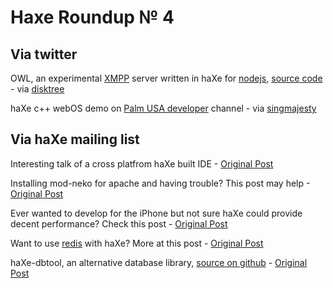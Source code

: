 [_template]: roundup.html
# Haxe Roundup № 4

## Via twitter
OWL, an experimental [XMPP][link 1] server written in haXe for [nodejs][link 2], [source code][link 3] - via [disktree][link 4]

haXe c++ webOS demo on [Palm USA developer][link 5] channel - via [singmajesty][link 6]

## Via haXe mailing list
Interesting talk of a cross platfrom haXe built IDE - [Original Post][link 7]

Installing mod-neko for apache and having trouble? This post may help -[Original Post][link 8]

Ever wanted to develop for the iPhone but not sure haXe could provide decent performance? Check this post - [Original Post][link 9]

Want to use [redis][link 10] with haXe? More at this post - [Original Post][link 11]

haXe-dbtool, an alternative database library, [source on github][link 12] - [Original Post][link 13]

[link 1]: http://en.wikipedia.org/wiki/Extensible_Messaging_and_Presence_Protocol "XMPP - wikipedia"
[link 2]: http://nodejs.org/ "nodejs - javascript server"
[link 3]: http://disktree.spektral.at/git/?a=summary&amp;p=owl "XMPP node.js server written in haXe"
[link 4]: http://twitter.com/disktree "@disktree"
[link 5]: http://developer.palm.com/webChannel/index.php?packageid=com.eclecticdesignstudio.haxedemo "haXe c++ demo on Palm USA webOS developer channel"
[link 6]: http://twitter.com/singmajesty "@singmajesty"
[link 7]: http://haxe.1354130.n2.nabble.com/FDT-haXe-tp5221595p5221595.html "Talk of haXe built IDE - haXe Mailing List"
[link 8]: http://haxe.1354130.n2.nabble.com/installing-mod-neko-for-apache-tp5336658p5336658.html "Installing mod-neko on apache and having problems? - haXe Mailing List"
[link 9]: http://haxe.1354130.n2.nabble.com/Does-Apple-accept-haXe-applications-into-their-catalog-tp5340098p5340098.html "haXe iPhone development and performance"
[link 10]: http://code.google.com/p/redis/ "Redis DB Google Code"
[link 11]: http://haxe.1354130.n2.nabble.com/redis-client-library-tp5340728p5340728.html "Redis DB haXe library - haXe Mailing List"
[link 12]: http://github.com/MarcWeber/haxe-dbtool "haXe-dbtool - Github Source"
[link 13]: http://haxe.1354130.n2.nabble.com/haxe-dbtool-td5343767.html#a5343767 "haXe dbtool - haXe Mailing List"


